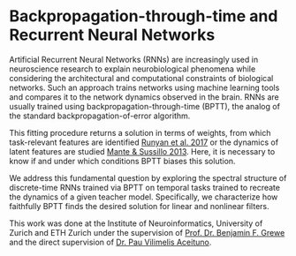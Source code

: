 # Backpropagation-through-time and Recurrent Neural Networks 

Artificial Recurrent Neural Networks (RNNs) are increasingly used in neuroscience research to explain neurobiological phenomena while considering the architectural and computational constraints of biological networks. Such an approach trains networks using machine learning tools and compares it to the network dynamics observed in the brain. RNNs are usually trained using backpropagation-through-time (BPTT), the analog of the standard backpropagation-of-error algorithm. 

This fitting procedure returns a solution in terms of weights, from which task-relevant features are identified [Runyan et al. 2017](https://www.nature.com/articles/nature23020) or the dynamics of latent features are studied [Mante & Sussillo 2013](https://www.nature.com/articles/nature12742). Here, it is necessary to know if and under which conditions BPTT biases this solution.

We address this fundamental question by exploring the spectral structure of discrete-time RNNs trained via BPTT on temporal tasks trained to recreate the dynamics of a given teacher model. Specifically, we characterize how faithfully BPTT finds the desired solution for linear and nonlinear filters.

This work was done at the Institute of Neuroinformatics, University of Zurich and ETH Zurich under the supervision of [Prof. Dr. Benjamin F. Grewe](https://scholar.google.de/citations?user=ZA-1rh8AAAAJ&hl=en) and the direct supervision of  [Dr. Pau Vilimelis Aceituno](https://scholar.google.com/citations?user=dahpSB8AAAAJ&hl=en). 
